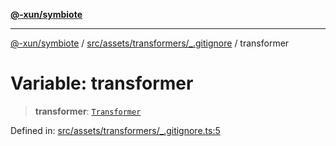 [**@-xun/symbiote**](../../../../../README.md)

***

[@-xun/symbiote](../../../../../README.md) / [src/assets/transformers/\_.gitignore](../README.md) / transformer

# Variable: transformer

> **transformer**: [`Transformer`](../../../type-aliases/Transformer.md)

Defined in: [src/assets/transformers/\_.gitignore.ts:5](https://github.com/Xunnamius/symbiote/blob/0c3e0bfece176e500e7e5d21eaaf5876e03a08a9/src/assets/transformers/_.gitignore.ts#L5)
